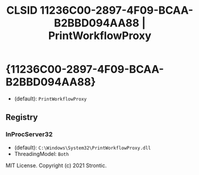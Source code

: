 ﻿---
title: "CLSID 11236C00-2897-4F09-BCAA-B2BBD094AA88 | PrintWorkflowProxy"
excerpt: What is COM-Object CLSID 11236C00-2897-4F09-BCAA-B2BBD094AA88?
---

# {11236C00-2897-4F09-BCAA-B2BBD094AA88}

* (default): `PrintWorkflowProxy`

## Registry


### InProcServer32

* (default): `C:\Windows\System32\PrintWorkflowProxy.dll`
* ThreadingModel: `Both`

MIT License. Copyright (c) 2021 Strontic.


